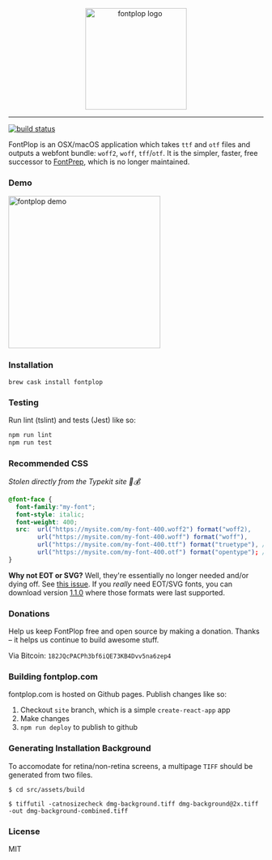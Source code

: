 
<p align="center">
  <img alt="fontplop logo" src="https://user-images.githubusercontent.com/659829/31784135-7f48b70a-b4b5-11e7-9849-7626098460d0.png" width=200>
</p>

---

[![build status](https://img.shields.io/travis/reactjs/redux/master.svg?style=flat-square)](https://travis-ci.org/matthewgonzalez/fontplop)

FontPlop is an OSX/macOS application which takes `ttf` and `otf` files and outputs a webfont bundle: `woff2`, `woff`, `tff`/`otf`. It is the simpler, faster, free successor to [FontPrep](http://www.fontprep.com), which is no longer maintained.

### Demo

<img src="https://user-images.githubusercontent.com/659829/31313375-6a23f4f2-ab96-11e7-9dfb-3643df84e824.gif" alt="fontplop demo" height=300>


### Installation

`brew cask install fontplop`


### Testing

Run lint (tslint) and tests (Jest) like so:

```sh
npm run lint
npm run test
```

### Recommended CSS

_Stolen directly from the Typekit site 💂💰_

```css
@font-face {
  font-family:"my-font";
  font-style: italic;
  font-weight: 400;
  src:  url("https://mysite.com/my-font-400.woff2") format("woff2),
        url("https://mysite.com/my-font-400.woff") format("woff"),
        url("https://mysite.com/my-font-400.ttf") format("truetype"), /* if TTF file available */
        url("https://mysite.com/my-font-400.otf") format("opentype"); /* if OTF file available */
}
```

**Why not EOT or SVG?** Well, they're essentially no longer needed and/or dying off. See
[this issue](https://github.com/matthewgonzalez/fontplop/issues/17). If you _really_ need EOT/SVG
fonts, you can download version [1.1.0](https://github.com/matthewgonzalez/fontplop/releases/tag/v1.1.0)
where those formats were last supported.

### Donations

Help us keep FontPlop free and open source by making a donation. Thanks – it helps us continue
to build awesome stuff.

Via Bitcoin: `182JQcPACPh3bf6iQE73KB4Dvv5na6zep4`


### Building fontplop.com

fontplop.com is hosted on Github pages. Publish changes like so:

1. Checkout `site` branch, which is a simple `create-react-app` app
2. Make changes
3. `npm run deploy` to publish to github


### Generating Installation Background

To accomodate for retina/non-retina screens, a multipage `TIFF` should be generated from two files.

```$ cd src/assets/build```

```$ tiffutil -catnosizecheck dmg-background.tiff dmg-background@2x.tiff -out dmg-background-combined.tiff```


### License

MIT
